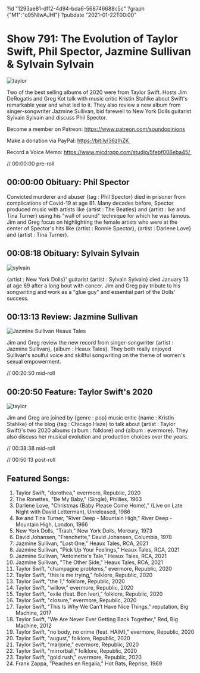 ?id "1293ae81-dff2-4d94-bda6-568746688c5c"
?graph {"M1":"o95NIwAJHI"}
?pubdate "2021-01-22T00:00"
# Show 791: The Evolution of Taylor Swift, Phil Spector, Jazmine Sullivan & Sylvain Sylvain

![taylor](https://static.soundopinions.org/images/2021/taylor.jpeg)

Two of the best selling albums of 2020 were from Taylor Swift. Hosts Jim DeRogatis and Greg Kot talk with music critic Kristin Stahlke about Swift's remarkable year and what led to it. They also review a new album from singer-songwriter Jazmine Sullivan, bid farewell to New York Dolls guitarist Sylvain Sylvain and discuss Phil Spector. 

Become a member on Patreon: https://www.patreon.com/soundopinions

Make a donation via PayPal: https://bit.ly/36zIhZK 

Record a Voice Memo: https://www.micdropp.com/studio/5febf006eba45/ 

// 00:00:00 pre-roll



## 00:00:00 Obituary: Phil Spector


Convicted murderer and abuser {tag : Phil Spector} died in prisoner from complications of Covid-19 at age 81. Many decades before, Spector produced music with artists like {artist : The Beatles} and {artist : Ike and Tina Turner} using his "wall of sound" technique for which he was famous. Jim and Greg focus on highlighting the female artists who were at the center of Spector's hits like {artist : Ronnie Spector}, {artist : Darlene Love} and {artist : Tina Turner}.



## 00:08:18 Obituary: Sylvain Sylvain

![sylvain](https://static.soundopinions.org/images/2021/sylvain.jpeg)

{artist : New York Dolls}' guitarist {artist : Sylvain Sylvain} died January 13 at age 69 after a long bout with cancer. Jim and Greg pay tribute to his songwriting and work as a "glue guy" and essential part of the Dolls' success.



## 00:13:13 Review: Jazmine Sullivan

![Jazmine Sullivan Heaux Tales](https://static.soundopinions.org/assets/791/M12.jpg)

Jim and Greg review the new record from singer-songwriter {artist : Jazmine Sullivan}, {album : Heaux Tales}. They both really enjoyed Sullivan's soulful voice and skillful songwriting on the theme of women's sexual empowerment.

// 00:20:50 mid-roll



## 00:20:50 Feature: Taylor Swift's 2020

![taylor](https://static.soundopinions.org/images/2021/taylor.jpeg)

Jim and Greg are joined by {genre : pop} music critic {name : Kristin Stahlke} of the blog {tag : Chicago Haze} to talk about {artist : Taylor Swift}'s two 2020 albums {album : folklore} and {album : evermore}. They also discuss her musical evolution and production choices over the years.

// 00:38:38 mid-roll

// 00:50:13 post-roll



## Featured Songs:

1. Taylor Swift, "dorothea," evermore, Republic, 2020
2. The Ronettes, "Be My Baby," (Single), Phillies, 1963
3. Darlene Love, "Christmas (Baby Please Come Home)," (Live on Late Night with David Letterman), Unreleased, 1986
4. Ike and Tina Turner, "River Deep - Mountain High," River Deep - Mountain High, London, 1966
5. New York Dolls, "Trash," New York Dolls, Mercury, 1973
6. David Johansen, "Frenchette," David Johansen, Columbia, 1978
7. Jazmine Sullivan, "Lost One," Heaux Tales, RCA, 2021
8. Jazmine Sullivan, "Pick Up Your Feelings," Heaux Tales, RCA, 2021
9. Jazmine Sullivan, "Antoinette's Tale," Heaux Tales, RCA, 2021
10. Jazmine Sullivan, "The Other Side," Heaux Tales, RCA, 2021
11. Taylor Swift, "champagne problems," evermore, Republic, 2020
12. Taylor Swift, "this is me trying," folklore, Republic, 2020
13. Taylor Swift, "the 1," folklore, Republic, 2020
14. Taylor Swift, "willow," evermore, Republic, 2020
15. Taylor Swift, "exile (feat. Bon Iver)," folklore, Republic, 2020
16. Taylor Swift, "closure," evermore, Republic, 2020
17. Taylor Swift, "This Is Why We Can't Have Nice Things," reputation, Big Machine, 2017
18. Taylor Swift, "We Are Never Ever Getting Back Together," Red, Big Machine, 2012
19. Taylor Swift, "no body, no crime (feat. HAIM)," evermore, Republic, 2020
20. Taylor Swift, "august," folklore, Republic, 2020
21. Taylor Swift, "marjorie," evermore, Republic, 2020
22. Taylor Swift, "mirrorball," folklore, Republic, 2020
23. Taylor Swift, "gold rush," evermore, Republic, 2020
24. Frank Zappa, "Peaches en Regalia," Hot Rats, Reprise, 1969